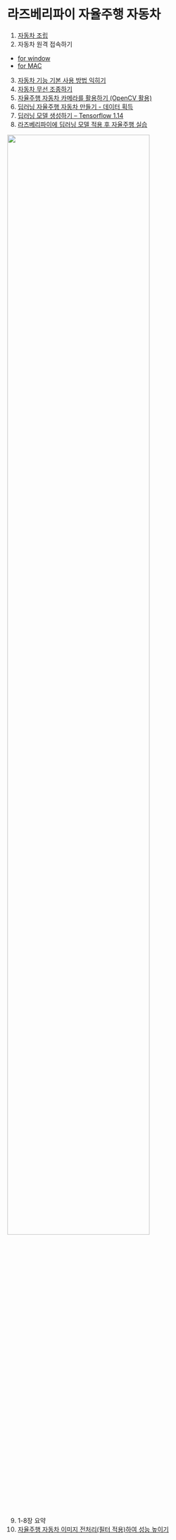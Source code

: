 # 라즈베리파이 자율주행 자동차

1. [자동차 조립](https://youtu.be/1Y5F0bxzvKY)
2. 자동차 원격 접속하기
  - [for window](https://youtu.be/6hZBRJsryvg)
  - [for MAC](https://youtu.be/zsEMhvE8G2E)

3. [자동차 기능 기본 사용 방법 익히기](https://youtu.be/GfY-pexAtH4)
4. [자동차 무선 조종하기](https://youtu.be/phPtrqeSEpk)
5. [자율주행 자동차 카메라를 활용하기 (OpenCV 활용)](https://youtu.be/naT3gB4Ca6o)
6. [딥러닝 자율주행 자동차 만들기 - 데이터 획득](https://youtu.be/Ua-28NoQoMI)
7. [딥러닝 모델 생성하기 – Tensorflow 1.14](https://youtu.be/TwUYbwHfTbA)
8. [라즈베리파이에 딥러닝 모델 적용 후 자율주행 실습](https://youtu.be/3B7BXFTVZpE)
<img width="80%" src="https://user-images.githubusercontent.com/49437396/226098768-a929f43d-b6e7-4ed9-8072-0b0f1a5b5c8d.gif"/>
  
9. 1-8장 요약
10. [자율주행 자동차 이미지 전처리(필터 적용)하여 성능 높이기](https://youtu.be/4HXiq--_LfA)
